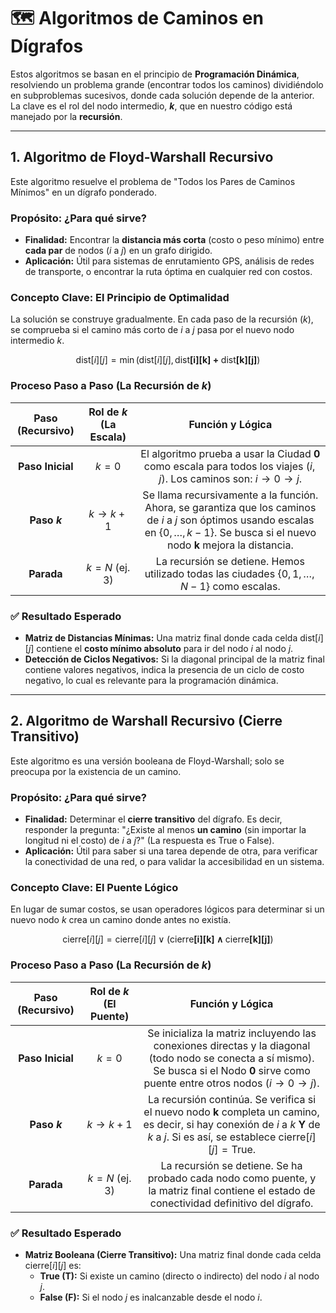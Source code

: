 # 🗺️ Algoritmos de Caminos en Dígrafos

Estos algoritmos se basan en el principio de **Programación Dinámica**, resolviendo un problema grande (encontrar todos los caminos) dividiéndolo en subproblemas sucesivos, donde cada solución depende de la anterior. La clave es el rol del nodo intermedio, **$k$**, que en nuestro código está manejado por la **recursión**.

---

## 1. Algoritmo de Floyd-Warshall Recursivo

Este algoritmo resuelve el problema de "Todos los Pares de Caminos Mínimos" en un dígrafo ponderado.

### Propósito: ¿Para qué sirve?

* **Finalidad:** Encontrar la **distancia más corta** (costo o peso mínimo) entre **cada par** de nodos ($i$ a $j$) en un grafo dirigido.
* **Aplicación:** Útil para sistemas de enrutamiento GPS, análisis de redes de transporte, o encontrar la ruta óptima en cualquier red con costos.

### Concepto Clave: El Principio de Optimalidad

La solución se construye gradualmente. En cada paso de la recursión ($k$), se comprueba si el camino más corto de $i$ a $j$ pasa por el nuevo nodo intermedio $k$.

$$\text{dist}[i][j] = \min(\text{dist}[i][j], \mathbf{\text{dist}[i][k] + \text{dist}[k][j]})$$

### Proceso Paso a Paso (La Recursión de $k$)

| Paso (Recursivo) | Rol de $k$ (La Escala) | Función y Lógica |
| :---: | :---: | :---: |
| **Paso Inicial** | $k=0$ | El algoritmo prueba a usar la Ciudad **0** como escala para todos los viajes $(i, j)$. Los caminos son: $i \rightarrow 0 \rightarrow j$. |
| **Paso $k$** | $k \rightarrow k+1$ | Se llama recursivamente a la función. Ahora, se garantiza que los caminos de $i$ a $j$ son óptimos usando escalas en $\{0, \dots, k-1\}$. Se busca si el nuevo nodo $\mathbf{k}$ mejora la distancia. |
| **Parada** | $k = N$ (ej. 3) | La recursión se detiene. Hemos utilizado todas las ciudades $\{0, 1, \dots, N-1\}$ como escalas. |

### ✅ Resultado Esperado

* **Matriz de Distancias Mínimas:** Una matriz final donde cada celda $\text{dist}[i][j]$ contiene el **costo mínimo absoluto** para ir del nodo $i$ al nodo $j$.
* **Detección de Ciclos Negativos:** Si la diagonal principal de la matriz final contiene valores negativos, indica la presencia de un ciclo de costo negativo, lo cual es relevante para la programación dinámica.

---

## 2. Algoritmo de Warshall Recursivo (Cierre Transitivo)

Este algoritmo es una versión booleana de Floyd-Warshall; solo se preocupa por la existencia de un camino.

### Propósito: ¿Para qué sirve?

* **Finalidad:** Determinar el **cierre transitivo** del dígrafo. Es decir, responder la pregunta: "¿Existe al menos **un camino** (sin importar la longitud ni el costo) de $i$ a $j$?" (La respuesta es True o False).
* **Aplicación:** Útil para saber si una tarea depende de otra, para verificar la conectividad de una red, o para validar la accesibilidad en un sistema.

### Concepto Clave: El Puente Lógico

En lugar de sumar costos, se usan operadores lógicos para determinar si un nuevo nodo $k$ crea un camino donde antes no existía.

$$\text{cierre}[i][j] = \text{cierre}[i][j] \vee (\mathbf{\text{cierre}[i][k] \wedge \text{cierre}[k][j]})$$

### Proceso Paso a Paso (La Recursión de $k$)

| Paso (Recursivo) | Rol de $k$ (El Puente) | Función y Lógica |
| :---: | :---: | :---: |
| **Paso Inicial** | $k=0$ | Se inicializa la matriz incluyendo las conexiones directas y la diagonal (todo nodo se conecta a sí mismo). Se busca si el Nodo **0** sirve como puente entre otros nodos ($i \rightarrow 0 \rightarrow j$). |
| **Paso $k$** | $k \rightarrow k+1$ | La recursión continúa. Se verifica si el nuevo nodo $\mathbf{k}$ completa un camino, es decir, si hay conexión de $i$ a $k$ **Y** de $k$ a $j$. Si es así, se establece $\text{cierre}[i][j] = \text{True}$. |
| **Parada** | $k = N$ (ej. 3) | La recursión se detiene. Se ha probado cada nodo como puente, y la matriz final contiene el estado de conectividad definitivo del dígrafo. |

### ✅ Resultado Esperado

* **Matriz Booleana (Cierre Transitivo):** Una matriz final donde cada celda $\text{cierre}[i][j]$ es:
    * **True (T):** Si existe un camino (directo o indirecto) del nodo $i$ al nodo $j$.
    * **False (F):** Si el nodo $j$ es inalcanzable desde el nodo $i$.